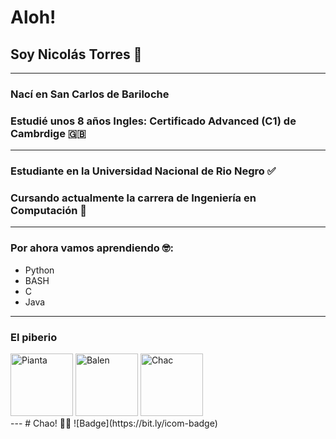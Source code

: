 # Aloh!
## Soy Nicolás Torres 🤠
---
### Nací en San Carlos de Bariloche
### Estudié unos 8 años Ingles: Certificado Advanced (C1) de Cambrdige 🇬🇧
---
### Estudiante en la Universidad Nacional de Rio Negro ✅
### Cursando actualmente la carrera de Ingeniería en Computación 🤩
---
### Por ahora vamos aprendiendo 🤓:
- Python
- BASH
- C
- Java
---
### El piberio
<div>
<img src="https://avatars.githubusercontent.com/u/71991509?v=4" alt="Pianta" width="100" height="100">
<img src="https://avatars.githubusercontent.com/u/86004462?v=4" alt="Balen" width="100" height="100">
<img src="https://avatars.githubusercontent.com/u/103904254?v=4" alt="Chac" width="100" height="100">
</div>
---
# Chao! 🐱‍👤
![Badge](https://bit.ly/icom-badge)

